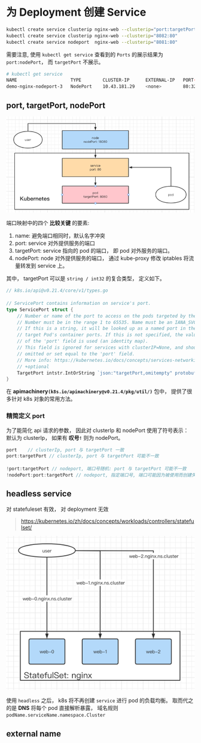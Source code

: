 # 为 Deployment 创建 Service

```bash
kubectl create service clusterip nginx-web --clusterip="port:targetPort"
kubectl create service clusterip nginx-web --clusterip="8082:80"
kubectl create service nodeport  nginx-web --clusterip="8081:80"
```

需要注意, 使用 `kubectl get service` 查看到的 `Ports` 的展示结果为 `port:nodePort`， 而 `targetPort` 不展示。

```bash
# kubectl get service
NAME                    TYPE        CLUSTER-IP      EXTERNAL-IP   PORT(S)         AGE
demo-nginx-nodeport-3   NodePort    10.43.181.29    <none>        80:32425/TCP    4s
```

## port, targetPort, nodePort

![nodeport-port-targetport](./assets/img/19/nodeport-port-targetport.png)

端口映射中的四个 **比较关键** 的要素:

1. name: 避免端口相同时，默认名字冲突
2. port: service 对外提供服务的端口
3. targetPort: service 指向的 pod 的端口， 即 pod 对外服务的端口。
4. nodePort: node 对外提供服务的端口， 通过 kube-proxy 修改 iptables 将流量转发到 service 上。

其中， targetPort 可以是 `string / int32` 的复合类型， 定义如下。

```go
// k8s.io/api@v0.21.4/core/v1/types.go

// ServicePort contains information on service's port.
type ServicePort struct {
	// Number or name of the port to access on the pods targeted by the service.
	// Number must be in the range 1 to 65535. Name must be an IANA_SVC_NAME.
	// If this is a string, it will be looked up as a named port in the
	// target Pod's container ports. If this is not specified, the value
	// of the 'port' field is used (an identity map).
	// This field is ignored for services with clusterIP=None, and should be
	// omitted or set equal to the 'port' field.
	// More info: https://kubernetes.io/docs/concepts/services-networking/service/#defining-a-service
	// +optional
	TargetPort intstr.IntOrString `json:"targetPort,omitempty" protobuf:"bytes,4,opt,name=targetPort"`
}
```

在 **apimachinery`(k8s.io/apimachinery@v0.21.4/pkg/util/)`** 包中， 提供了很多针对 k8s 对象的常用方法。 

### 精简定义 port

为了能简化 api 请求的参数， 因此对 clusterIp 和 nodePort 使用了符号表示： 默认为 clusterIp， 如果有 **叹号`!`** 则为 nodePort。

```go
port    // clusterIp, port 与 targetPort 一致
port:targetPort // clusterIp, port 与 targetPort 可能不一致

!port:targetPort // nodeport, 端口号随机: port 与 targetPort 可能不一致
!nodePort:port:targetPort // nodeport, 指定端口号, 端口可能因为被使用而创建失败
```


## headless service

对 statefuleset 有效， 对 deployment 无效

> https://kubernetes.io/zh/docs/concepts/workloads/controllers/statefulset/

![service-headless](./assets/img/19/service-headless.png)

使用 `headless` 之后， k8s 将不再创建 `service` 进行 pod 的负载均衡。 取而代之的是 **DNS** 将每个 pod 直接解析暴露， 域名规则 `podName.serviceName.namespace.Cluster`

## external name

